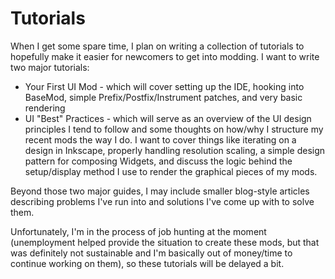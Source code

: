 # Tutorials

When I get some spare time, I plan on writing a collection of tutorials to hopefully make it easier for newcomers to get into modding. I want to write two major tutorials:

* Your First UI Mod - which will cover setting up the IDE, hooking into BaseMod, simple Prefix/Postfix/Instrument patches, and very basic rendering
* UI "Best" Practices - which will serve as an overview of the UI design principles I tend to follow and some thoughts on how/why I structure my recent mods the way I do. I want to cover things like iterating on a design in Inkscape, properly handling resolution scaling, a simple design pattern for composing Widgets, and discuss the logic behind the setup/display method I use to render the graphical pieces of my mods.

Beyond those two major guides, I may include smaller blog-style articles describing problems I've run into and solutions I've come up with to solve them.

Unfortunately, I'm in the process of job hunting at the moment (unemployment helped provide the situation to create these mods, but that was definitely not sustainable and I'm basically out of money/time to continue working on them), so these tutorials will be delayed a bit.
